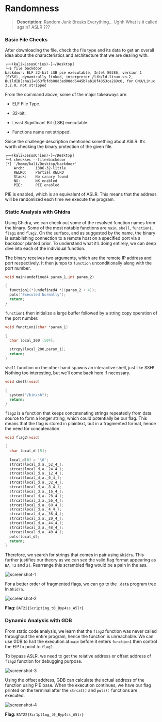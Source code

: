 # **Randomness** 

> **Description:** Random Junk Breaks Everything... Ughh What is it called again? ASLR ???

### Basic File Checks

After downloading the file, check the file type and its data to get an overall idea about the characteristics and architecture that we are dealing with.

```
┌──(kali💀JesusCries)-[~/Desktop]
└─$ file backdoor            
backdoor: ELF 32-bit LSB pie executable, Intel 80386, version 1 (SYSV), dynamically linked, interpreter /lib/ld-linux.so.2, BuildID[sha1]=053fbfdb08d3ed00dd5445b7ab18f4053ca289c0, for GNU/Linux 3.2.0, not stripped
```

From the command above, some of the major takeaways are:

- ELF File Type.

- 32-bit.
- Least Significant Bit (LSB) executable.
- Functions name not stripped.

Since the challenge description mentioned something about ASLR. It’s worth checking the binary protection of the given file. 

```
┌──(kali💀JesusCries)-[~/Desktop]
└─$ checksec --file=backdoor 
[*] '/home/kali/Desktop/backdoor'
    Arch:     i386-32-little
    RELRO:    Partial RELRO
    Stack:    No canary found
    NX:       NX enabled
    PIE:      PIE enabled
```

PIE is enabled, which is an equivalent of ASLR. This means that the address will be randomized each time we execute the program.

### Static Analysis with Ghidra

Using Ghidra, we can check out some of the resolved function names from the binary. Some of the most notable functions are `main`, `shell`, `function1`, `flag1` and `flag2`. On the surface, and as suggested by the name, the binary is establishing connection to a remote host on a specified port via a backdoor planted prior. To understand what it’s doing entirely, we can deep dive into each of the individual function. 

The binary receives two arguments, which are the remote IP address and port respectively. It then jumps to `function` unconditionally along with the port number.

```c
void main(undefined4 param_1,int param_2)

{
  function1(*(undefined4 *)(param_2 + 4));
  puts("Executed Normally");
  return;
}
```

`function1` then initialize a large buffer followed by a string copy operation of the port number. 

```c
void function1(char *param_1)

{
  char local_200 [504];
  
  strcpy(local_200,param_1);
  return;
}
```

`shell` function on the other hand spawns an interactive shell, just like SSH! Nothing too interesting, but we’ll come back here if necessary.

```c
void shell(void)

{
  system("/bin/sh");
  return;
}
```

`flag2` is a function that keeps concatenating strings repeatedly from data source to form a longer string, which could potentially be our flag. This means that the flag is stored in plaintext, but in a fragmented format, hence the need for concatenation.

```c
void flag2(void)

{
  char local_d [5];
  
  local_d[0] = '\0';
  strcat(local_d,a._52_4_);
  strcat(local_d,a._24_4_);
  strcat(local_d,a._12_4_);
  strcat(local_d,a._0_4_);
  strcat(local_d,a._32_4_);
  strcat(local_d,a._8_4_);
  strcat(local_d,a._16_4_);
  strcat(local_d,a._28_4_);
  strcat(local_d,a._56_4_);
  strcat(local_d,a._60_4_);
  strcat(local_d,a._4_4_);
  strcat(local_d,a._36_4_);
  strcat(local_d,a._20_4_);
  strcat(local_d,a._44_4_);
  strcat(local_d,a._48_4_);
  strcat(local_d,a._40_4_);
  puts(local_d);
  return;
}
```

Therefore, we search for strings that comes in pair using `Ghidra`. This further justifies our theory as we can see the valid flag format appearing as `BA`, `T2` and `2{`. Rearrange this scrambled flag would be a pain in the ass.

![screenshot-1](./screenshot-1.png)

For a better order of fragmented flags, we can go to the `.data` program tree in `Ghidra`.

![screenshot-2](./screenshot-2.png)

**Flag:** `BAT22{Scr1pt1ng_t0_Byp4ss_A5lr}`

### **Dynamic Analysis with GDB**

From static code analysis, we learn that the `flag2` function was never called throughout the entire program, hence the function is unreachable. We can use GDB to halt the execution at `main` before it enters `function1` then control the EIP to point to `flag2`.

To bypass ASLR, we need to get the relative address or offset address of `flag2` function for debugging purpose.

![screenshot-3](./screenshot-3.png)

Using the offset address, GDB can calculate the actual address of the function using PIE base. When the execution continues, we have our flag printed on the terminal after the `strcat()` and `puts()` functions are executed.

![screenshot-4](./screenshot-4.png)

**Flag:** `BAT22{Scr1pt1ng_t0_Byp4ss_A5lr}`
